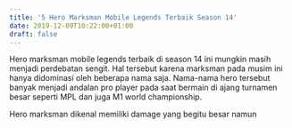 ```yaml
---
title: '5 Hero Marksman Mobile Legends Terbaik Season 14'
date: 2019-12-09T10:22:00+01:00
draft: false
---
```


  
Hero marksman mobile legends terbaik di season 14 ini mungkin masih menjadi perdebatan sengit. Hal tersebut karena marksman pada musim ini hanya didominasi oleh beberapa nama saja. Nama-nama hero tersebut banyak menjadi andalan pro player pada saat bermain di ajang turnamen besar seperti MPL dan juga M1 world championship.  
  
  
  
  
  
  
  
  
  
  
  
Hero marksman dikenal memiliki damage yang begitu besar namun